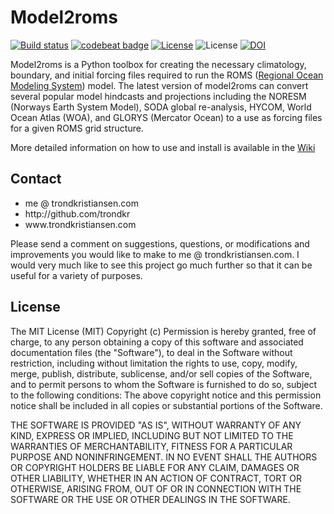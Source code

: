 <h1>Model2roms</h1>

[![Build status](https://badge.buildkite.com/8b25e9518aca90534a2a0755dd0623dc91533ba7ca5bd42dde.svg)][image-1]
[![codebeat badge](https://codebeat.co/badges/cf0f4bfc-a186-4dfc-9e6a-291b7e985492)][image-2]
[![License](https://badge.buildkite.com/8b25e9518aca90534a2a0755dd0623dc91533ba7ca5bd42dde.svg)][image-3]
![License][image-4]
[![DOI](https://zenodo.org/badge/11505338.svg)](https://zenodo.org/badge/latestdoi/11505338)

[image-1]:	https://buildkite.com/rask-dev-llc/model2roms
[image-2]:	https://codebeat.co/projects/github-com-trondkr-model2roms-master
[image-3]:	https://badge.buildkite.com/8b25e9518aca90534a2a0755dd0623dc91533ba7ca5bd42dde.svg
[image-4]:	https://img.shields.io/github/last-commit/trondkr/model2roms.svg

Model2roms is a Python toolbox for creating the necessary climatology, boundary, and initial forcing files 
required to run the ROMS (<a href="http://myroms.org/" target="_blank">Regional Ocean Modeling System</a>) model. The latest version of model2roms can convert several popular model hindcasts and projections including the NORESM (Norways Earth System Model), SODA global re-analysis, HYCOM, World Ocean Atlas (WOA), and GLORYS (Mercator Ocean) to a use as forcing files for a given ROMS grid structure.

More detailed information on how to use and install is available in the [Wiki](https://github.com/trondkr/model2roms/wiki/Introduction-to-model2roms)

<h2>Contact</h2>
<ul>
<li>me @ trondkristiansen.com</li>
<li>http://github.com/trondkr</li>
<li>www.trondkristiansen.com</li>
</ul>
Please send a comment on suggestions, questions, or modifications and improvements you would like to
make to me @ trondkristiansen.com. I would very much like to see this project go much further so that it can be
useful for a variety of purposes.

<h2>License</h2>
The MIT License (MIT)
Copyright (c) <year> <copyright holders>
Permission is hereby granted, free of charge, to any person obtaining a copy of this software and associated documentation files (the "Software"), to deal in the Software without restriction, including without limitation the rights to use, copy, modify, merge, publish, distribute, sublicense, and/or sell copies of the Software, and to permit persons to whom the Software is furnished to do so, subject to the following conditions:
The above copyright notice and this permission notice shall be included in all copies or substantial portions of the Software.

THE SOFTWARE IS PROVIDED "AS IS", WITHOUT WARRANTY OF ANY KIND, EXPRESS OR IMPLIED, INCLUDING BUT NOT LIMITED TO THE WARRANTIES OF MERCHANTABILITY, FITNESS FOR A PARTICULAR PURPOSE AND NONINFRINGEMENT. IN NO EVENT SHALL THE AUTHORS OR COPYRIGHT HOLDERS BE LIABLE FOR ANY CLAIM, DAMAGES OR OTHER LIABILITY, WHETHER IN AN ACTION OF CONTRACT, TORT OR OTHERWISE, ARISING FROM, OUT OF OR IN CONNECTION WITH THE SOFTWARE OR THE USE OR OTHER DEALINGS IN THE SOFTWARE.

